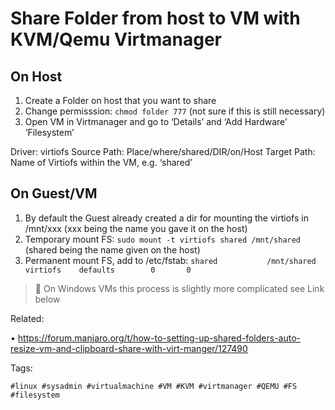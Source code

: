 # Share Folder from host to VM with KVM/Qemu Virtmanager

## On Host

1. Create a Folder on host that you want to share
1. Change permisssion: `chmod folder 777` (not sure if this is still necessary)
1. Open VM in Virtmanager and go to ‘Details’ and ‘Add Hardware’ ‘Filesystem’

Driver: virtiofs
Source Path: Place/where/shared/DIR/on/Host
Target Path: Name of Virtiofs within the VM, e.g. ‘shared’

## On Guest/VM

1. By default the Guest already created a dir for mounting the virtiofs in /mnt/xxx (xxx being the name you gave it on the host)
1. Temporary mount FS: `sudo mount -t virtiofs shared /mnt/shared` (shared being the name given on the host)
1. Permanent mount FS, add to /etc/fstab: `shared           /mnt/shared       virtiofs    defaults        0       0`

> 🧐 On Windows VMs this process is slightly more complicated see Link below

Related:

• https://forum.manjaro.org/t/how-to-setting-up-shared-folders-auto-resize-vm-and-clipboard-share-with-virt-manger/127490

Tags:

    #linux #sysadmin #virtualmachine #VM #KVM #virtmanager #QEMU #FS #filesystem
